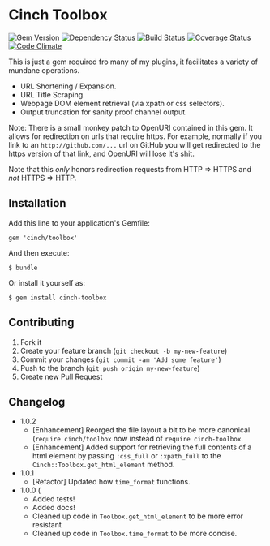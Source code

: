 # Cinch Toolbox

[![Gem Version](https://badge.fury.io/rb/cinch-toolbox.png)](http://badge.fury.io/rb/cinch-dicebag)
[![Dependency Status](https://gemnasium.com/bhaberer/cinch-toolbox.png)](https://gemnasium.com/bhaberer/cinch-dicebag)
[![Build Status](https://travis-ci.org/bhaberer/cinch-toolbox.png?branch=master)](https://travis-ci.org/bhaberer/cinch-dicebag)
[![Coverage Status](https://coveralls.io/repos/bhaberer/cinch-toolbox/badge.png?branch=master)](https://coveralls.io/r/bhaberer/cinch-dicebag?branch=master)
[![Code Climate](https://codeclimate.com/github/bhaberer/cinch-toolbox.png)](https://codeclimate.com/github/bhaberer/cinch-dicebag)

This is just a gem required fro many of my plugins, it facilitates a variety of mundane operations.

* URL Shortening / Expansion.
* URL Title Scraping.
* Webpage DOM element retrieval (via xpath or css selectors).
* Output truncation for sanity proof channel output.

Note: There is a small monkey patch to OpenURI contained in this gem. It allows for redirection
on urls that require https. For example, normally if you link to an `http://github.com/...` url on
GitHub you will get redirected to the https version of that link, and OpenURI will lose it's shit.

Note that this *only* honors redirection requests from HTTP => HTTPS and *not* HTTPS => HTTP.


## Installation

Add this line to your application's Gemfile:

    gem 'cinch/toolbox'

And then execute:

    $ bundle

Or install it yourself as:

    $ gem install cinch-toolbox

## Contributing

1. Fork it
2. Create your feature branch (`git checkout -b my-new-feature`)
3. Commit your changes (`git commit -am 'Add some feature'`)
4. Push to the branch (`git push origin my-new-feature`)
5. Create new Pull Request

## Changelog

* 1.0.2
    * [Enhancement] Reorged the file layout a bit to be more canonical (`require cinch/toolbox`
        now instead of `require cinch-toolbox`.
    * [Enhancement] Added support for retrieving the full contents of a html element by passing
        `:css_full` or `:xpath_full` to the `Cinch::Toolbox.get_html_element` method.
* 1.0.1
    * [Refactor] Updated how `time_format` functions.
* 1.0.0 (
    * Added tests!
    * Added docs!
    * Cleaned up code in `Toolbox.get_html_element` to be more error resistant
    * Cleaned up code in `Toolbox.time_format` to be more concise.

